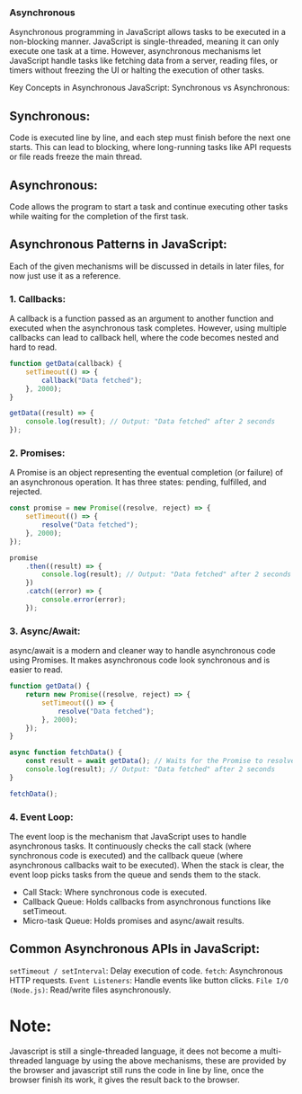 ### Asynchronous

Asynchronous programming in JavaScript allows tasks to be executed in a non-blocking manner. JavaScript is single-threaded, meaning it can only execute one task at a time. However, asynchronous mechanisms let JavaScript handle tasks like fetching data from a server, reading files, or timers without freezing the UI or halting the execution of other tasks.

Key Concepts in Asynchronous JavaScript:
Synchronous vs Asynchronous:

## Synchronous:

Code is executed line by line, and each step must finish before the next one starts. This can lead to blocking, where long-running tasks like API requests or file reads freeze the main thread.

## Asynchronous:

Code allows the program to start a task and continue executing other tasks while waiting for the completion of the first task.

## Asynchronous Patterns in JavaScript:

Each of the given mechanisms will be discussed in details in later files, for now just use it as a reference.

### 1. Callbacks:

A callback is a function passed as an argument to another function and executed when the asynchronous task completes. However, using multiple callbacks can lead to callback hell, where the code becomes nested and hard to read.

```js
function getData(callback) {
	setTimeout(() => {
		callback("Data fetched");
	}, 2000);
}

getData((result) => {
	console.log(result); // Output: "Data fetched" after 2 seconds
});
```

### 2. Promises:

A Promise is an object representing the eventual completion (or failure) of an asynchronous operation. It has three states: pending, fulfilled, and rejected.

```js
const promise = new Promise((resolve, reject) => {
	setTimeout(() => {
		resolve("Data fetched");
	}, 2000);
});

promise
	.then((result) => {
		console.log(result); // Output: "Data fetched" after 2 seconds
	})
	.catch((error) => {
		console.error(error);
	});
```

### 3. Async/Await:

async/await is a modern and cleaner way to handle asynchronous code using Promises. It makes asynchronous code look synchronous and is easier to read.

```js
function getData() {
	return new Promise((resolve, reject) => {
		setTimeout(() => {
			resolve("Data fetched");
		}, 2000);
	});
}

async function fetchData() {
	const result = await getData(); // Waits for the Promise to resolve
	console.log(result); // Output: "Data fetched" after 2 seconds
}

fetchData();
```

### 4. Event Loop:

The event loop is the mechanism that JavaScript uses to handle asynchronous tasks. It continuously checks the call stack (where synchronous code is executed) and the callback queue (where asynchronous callbacks wait to be executed). When the stack is clear, the event loop picks tasks from the queue and sends them to the stack.

- Call Stack: Where synchronous code is executed.
- Callback Queue: Holds callbacks from asynchronous functions like setTimeout.
- Micro-task Queue: Holds promises and async/await results.

## Common Asynchronous APIs in JavaScript:

`setTimeout / setInterval`: Delay execution of code.
`fetch`: Asynchronous HTTP requests.
`Event Listeners`: Handle events like button clicks.
`File I/O (Node.js)`: Read/write files asynchronously.

# Note:

Javascript is still a single-threaded language, it dees not become a multi-threaded language by using the above mechanisms, these are provided by the browser and javascript still runs the code in line by line, once the browser finish its work, it gives the result back to the browser.

